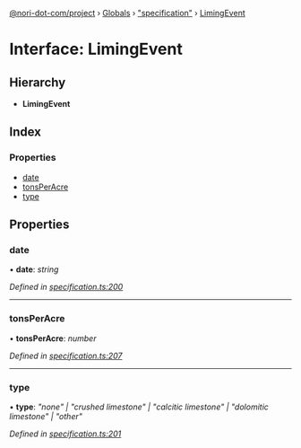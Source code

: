 [@nori-dot-com/project](../README.md) › [Globals](../globals.md) › ["specification"](../modules/_specification_.md) › [LimingEvent](_specification_.limingevent.md)

# Interface: LimingEvent

## Hierarchy

* **LimingEvent**

## Index

### Properties

* [date](_specification_.limingevent.md#date)
* [tonsPerAcre](_specification_.limingevent.md#tonsperacre)
* [type](_specification_.limingevent.md#type)

## Properties

###  date

• **date**: *string*

*Defined in [specification.ts:200](https://github.com/nori-dot-eco/nori-dot-com/blob/49f839c/packages/project/src/specification.ts#L200)*

___

###  tonsPerAcre

• **tonsPerAcre**: *number*

*Defined in [specification.ts:207](https://github.com/nori-dot-eco/nori-dot-com/blob/49f839c/packages/project/src/specification.ts#L207)*

___

###  type

• **type**: *"none" | "crushed limestone" | "calcitic limestone" | "dolomitic limestone" | "other"*

*Defined in [specification.ts:201](https://github.com/nori-dot-eco/nori-dot-com/blob/49f839c/packages/project/src/specification.ts#L201)*
